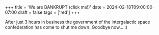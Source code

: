 +++
title = 'We are BANKRUPT (click me!)'
date = 2024-02-18T09:00:00-07:00
draft = false
tags = ['red']
+++

After just 3 hours in business the government of the intergalactic space confederation has come to shut me down. Goodbye now... :(